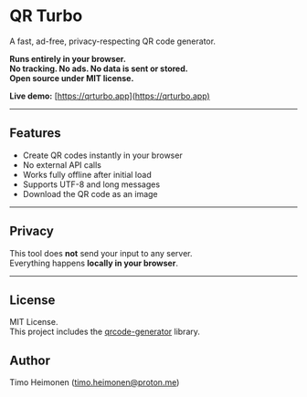 # QR Turbo

A fast, ad-free, privacy-respecting QR code generator.

**Runs entirely in your browser.**  
**No tracking. No ads. No data is sent or stored.**  
**Open source under MIT license.**

**Live demo:** [https://qrturbo.app](https://qrturbo.app)

---

## Features

- Create QR codes instantly in your browser
- No external API calls
- Works fully offline after initial load
- Supports UTF-8 and long messages
- Download the QR code as an image

---

## Privacy

This tool does **not** send your input to any server.  
Everything happens **locally in your browser**.

---

## License

MIT License.  
This project includes the [qrcode-generator](https://github.com/kazuhikoarase/qrcode-generator) library.

## Author
Timo Heimonen (timo.heimonen@proton.me)